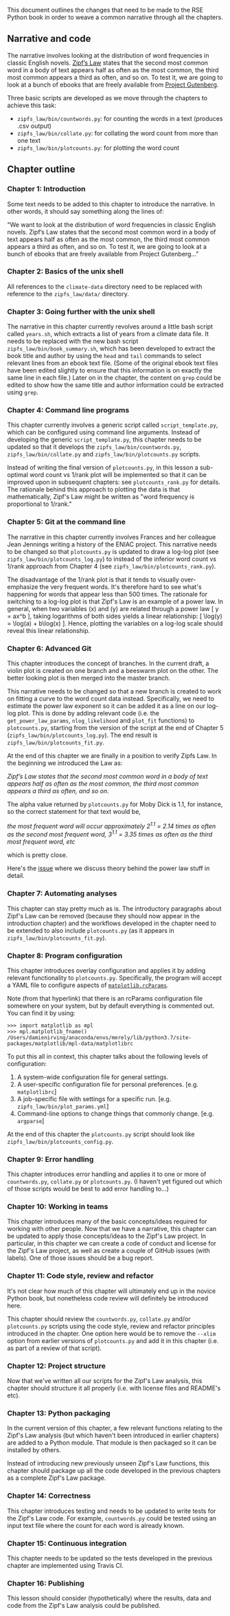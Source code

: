 This document outlines the changes that need to be made to the RSE Python book
in order to weave a common narrative through all the chapters.

## Narrative and code

The narrative involves looking at the distribution of word frequencies in classic English novels.
[Zipf’s Law](https://en.wikipedia.org/wiki/Zipf%27s_law) states that the second most common word
in a body of text appears half as often as the most common,
the third most common appears a third as often, and so on.
To test it, we are going to look at a bunch of ebooks that are freely available from
[Project Gutenberg](https://www.gutenberg.org/).

Three basic scripts are developed as we move through the chapters to achieve this task:

* `zipfs_law/bin/countwords.py`: for counting the words in a text (produces .csv output)
* `zipfs_law/bin/collate.py`: for collating the word count from more than one text
* `zipfs_law/bin/plotcounts.py`: for plotting the word count

## Chapter outline

### Chapter 1: Introduction

Some text needs to be added to this chapter to introduce the narrative.
In other words, it should say something along the lines of:

"We want to look at the distribution of word frequencies in classic English novels.
Zipf’s Law states that the second most common word in a body of text
appears half as often as the most common,
the third most common appears a third as often, and so on.
To test it, we are going to look at a bunch of ebooks
that are freely available from Project Gutenberg..."

### Chapter 2: Basics of the unix shell

All references to the `climate-data` directory need to be replaced
with reference to the `zipfs_law/data/` directory.

### Chapter 3: Going further with the unix shell

The narrative in this chapter currently revolves
around a little bash script called `years.sh`,
which extracts a list of years from a climate data file.
It needs to be replaced with the new bash script `zipfs_law/bin/book_summary.sh`,
which has been developed to extract the book title and author
by using the `head` and `tail` commands to select relevant lines
from an ebook text file.
(Some of the original ebook text files have been edited slightly
to ensure that this information is on exactly the same line in each file.)
Later on in the chapter,
the content on `grep` could be edited to show how the same
title and author information could be extracted using `grep`.

### Chapter 4: Command line programs

This chapter currently involves a generic script called `script_template.py`,
which can be configured using command line arguments.
Instead of developing the generic `script_template.py`,
this chapter needs to be updated so that it develops the
`zipfs_law/bin/countwords.py`, `zipfs_law/bin/collate.py` and
`zipfs_law/bin/plotcounts.py` scripts.

Instead of writing the final version of `plotcounts.py`,
in this lesson a sub-optimal word count vs 1/rank plot will be implemented
so that it can be improved upon in subsequent chapters:
see `plotcounts_rank.py` for details.
The rationale behind this approach to plotting the data is that mathematically,
Zipf's Law might be written as "word frequency is proportional to 1/rank."

### Chapter 5: Git at the command line

The narrative in this chapter currently involves Frances and her colleague Jean Jennings
writing a history of the ENIAC project.
This narrative needs to be changed so that `plotcounts.py` is updated to draw a log-log plot
(see `zipfs_law/bin/plotcounts_log.py`)
to instead of the inferior word count vs 1/rank approach from Chapter 4
(see `zipfs_law/bin/plotcounts_rank.py`).

The disadvantage of the 1/rank plot is that it tends to visually
over-emphasize the very frequent words.
It's therefore hard to see what's happening for words that appear less than 500 times.
The rationale for switching to a log-log plot is that Zipf's Law is an example of a power law.
In general, when two variables (x) and (y) are related through a power law [ y = ax^b ],
taking logarithms of both sides yields a linear relationship: [ \log(y) = \log(a) + b\log(x) ].
Hence, plotting the variables on a log-log scale should reveal this linear relationship.

### Chapter 6: Advanced Git

This chapter introduces the concept of branches.
In the current draft, a violin plot is created on one branch
and a beeswarm plot on the other.
The better looking plot is then merged into the master branch.

This narrative needs to be changed so that a new branch is created
to work on fitting a curve to the word count data instead.
Specifically, we need to estimate the power law exponent
so it can be added it as a line on our log-log plot.
This is done by adding relevant code
(i.e. the `get_power_law_params`, `nlog_likelihood` and `plot_fit` functions) to `plotcounts.py`,
starting from the version of the script
at the end of Chapter 5 (`zipfs_law/bin/plotcounts_log.py`).
The end result is `zipfs_law/bin/plotcounts_fit.py`.

At the end of this chapter we are finally in a position to verify Zipfs Law.
In the beginning we introduced the Law as:

*Zipf’s Law states that the second most common word in a body of text
appears half as often as the most common,
the third most common appears a third as often, and so on.*

The alpha value returned by `plotcounts.py` for Moby Dick is 1.1, for instance,
so the correct statement for that text would be,

*the most frequent word will occur approximately 2<sup>1.1</sup> = 2.14
times as often as the second most frequent word,
3<sup>1.1</sup> = 3.35 times as often as the third most frequent word, etc*

which is pretty close.

Here's the [issue](https://github.com/merely-useful/merely-useful.github.io/issues/288)
where we discuss theory behind the power law stuff in detail.

### Chapter 7: Automating analyses

This chapter can stay pretty much as is.
The introductory paragraphs about Zipf's Law can be removed
(because they should now appear in the introduction chapter)
and the workflows developed in the chapter need to be extended to also include
`plotcounts.py` (as it appears in `zipfs_law/bin/plotcounts_fit.py`).

### Chapter 8: Program configuration

This chapter introduces overlay configuration and applies it by
adding relevant functionality to `plotcounts.py`.
Specifically, the program will accept a YAML file to configure aspects of [`matplotlib.rcParams`](https://matplotlib.org/3.1.1/tutorials/introductory/customizing.html).

Note (from that hyperlink) that there is an rcParams configuration file
somewhere on your system, but by default everything is commented out.
You can find it by using:
```
>>> import matplotlib as mpl
>>> mpl.matplotlib_fname()
/Users/damienirving/anaconda/envs/merely/lib/python3.7/site-packages/matplotlib/mpl-data/matplotlibrc
```

To put this all in context, this chapter talks about the following levels of configuration:

1. A system-wide configuration file for general settings.
2. A user-specific configuration file for personal preferences. [e.g. `matplotlibrc`]
3. A job-specific file with settings for a specific run. [e.g. `zipfs_law/bin/plot_params.yml`]
4. Command-line options to change things that commonly change. [e.g. `argparse`]

At the end of this chapter the `plotcounts.py` script should look like
`zipfs_law/bin/plotcounts_config.py`.

### Chapter 9: Error handling

This chapter introduces error handling and applies it to one or more of
`countwords.py`, `collate.py` or `plotcounts.py`.
(I haven't yet figured out which of those scripts would be best to add error handling to...)

### Chapter 10: Working in teams

This chapter introduces many of the basic concepts/ideas required for working with other people.
Now that we have a narrative,
this chapter can be updated to apply those concepts/ideas to the Zipf's Law project.
In particular,
in this chapter we can create a code of conduct and license for the Zipf's Law project,
as well as create a couple of GitHub issues (with labels).
One of those issues should be a bug report.

### Chapter 11: Code style, review and refactor

It's not clear how much of this chapter will ultimately end up in the novice Python book,
but nonetheless code review will definitely be introduced here.

This chapter should review the `countwords.py`, `collate.py` and/or `plotcounts.py` scripts
using the code style, review and refactor principles introduced in the chapter.
One option here would be to remove the `--xlim` option from earlier versions of `plotcounts.py`
and add it in this chapter (i.e. as part of a review of that script).

### Chapter 12: Project structure

Now that we've written all our scripts for the Zipf's Law analysis,
this chapter should structure it all properly (i.e. with license files and README's etc).

### Chapter 13: Python packaging

In the current version of this chapter,
a few relevant functions relating to the Zipf's Law analysis
(but which haven't been introduced in earlier chapters) are added to a Python module.
That module is then packaged so it can be installed by others.

Instead of introducing new previously unseen Zipf's Law functions,
this chapter should package up all the code developed in the previous chapters
as a complete Zipf's Law package.

### Chapter 14: Correctness

This chapter introduces testing and needs to be updated to write tests for the Zipf's Law code.
For example, `countwords.py` could be tested using an input text file where the count
for each word is already known.

### Chapter 15: Continuous integration

This chapter needs to be updated so the tests developed in the previous chapter
are implemented using Travis CI.

### Chapter 16: Publishing

This lesson should consider (hypothetically) where the results,
data and code from the Zipf's Law analysis could be published.

